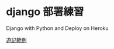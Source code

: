 # django 部署練習
Django with Python and Deploy on Heroku

[遊記範例](https://djangogirlstrip.herokuapp.com/trips)
